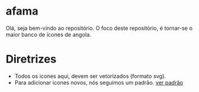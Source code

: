 # afama
Olá, seja bem-vindo ao repositório. O foco deste repositório, é tornar-se o maior banco de ícones de angola. 

# Diretrizes
- Todos os icones aqui, devem ser vetorizados (formato svg).
- Para adicionar icones novos, nós seguimos um padrão. [ver padrão](./.doc/styleguide.md)

